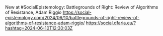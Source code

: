 New at #SocialEpistemology: Battlegrounds of Right: Review of Algorithms of Resistance, Adam Riggio https://social-epistemology.com/2024/06/10/battlegrounds-of-right-review-of-algorithms-of-resistance-adam-riggio/ https://social.dfaria.eu/?hashtag=2024-06-10T12:30:03Z